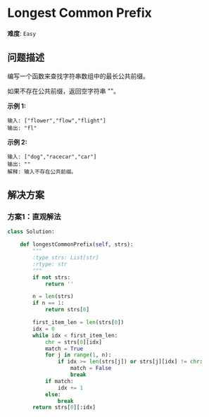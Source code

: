 # Longest Common Prefix

**难度**: `Easy`


## 问题描述

编写一个函数来查找字符串数组中的最长公共前缀。

如果不存在公共前缀，返回空字符串 ""。

**示例 1:**

    输入: ["flower","flow","flight"]
    输出: "fl"

**示例 2:**

    输入: ["dog","racecar","car"]
    输出: ""
    解释: 输入不存在公共前缀。


## 解决方案

### 方案1：直观解法

```python
class Solution:

    def longestCommonPrefix(self, strs):
        """
        :type strs: List[str]
        :rtype: str
        """
        if not strs:
            return ''

        n = len(strs)
        if n == 1:
            return strs[0]

        first_item_len = len(strs[0])
        idx = 0
        while idx < first_item_len:
            chr = strs[0][idx]
            match = True
            for j in range(1, n):
                if idx >= len(strs[j]) or strs[j][idx] != chr:
                    match = False
                    break
            if match:
                idx += 1
            else:
                break
        return strs[0][:idx]
```
